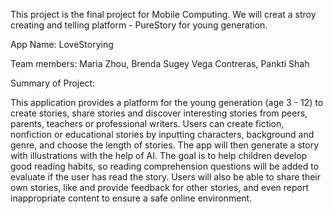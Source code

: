 This project is the final project for Mobile Computing. We will creat a stroy creating and telling platform - PureStory for young generation. 

App Name: LoveStorying

Team members: Maria Zhou, Brenda Sugey Vega Contreras, Pankti Shah

Summary of Project:

This application provides a platform for the young generation (age 3 - 12) to create stories, share stories and discover interesting stories 
from peers, parents, teachers or professional writers. Users can create fiction, nonfiction or educational stories by inputting characters, 
background and genre, and choose the length of stories. The app will then generate a story with illustrations with the help of AI. The goal is to 
help children develop good reading habits, so reading comprehension questions will be added to evaluate if the user has read the story. 
Users will also be able to share their own stories, like and provide feedback for other stories, and even report inappropriate content to ensure a safe online environment.
